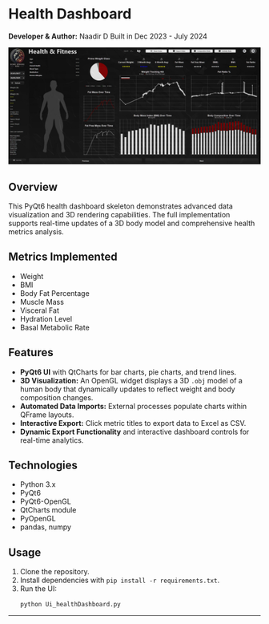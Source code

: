 # Health Dashboard

**Developer & Author:** 
Naadir D
Built in Dec 2023 - July 2024

![Health Dashboard](screens/Health_Fitness_Screen.JPG)

## Overview

This PyQt6 health dashboard skeleton demonstrates advanced data visualization and 3D rendering capabilities. The full implementation supports real-time updates of a 3D body model and comprehensive health metrics analysis.

## Metrics Implemented

- Weight  
- BMI  
- Body Fat Percentage  
- Muscle Mass  
- Visceral Fat  
- Hydration Level  
- Basal Metabolic Rate  

## Features

- **PyQt6 UI** with QtCharts for bar charts, pie charts, and trend lines.
- **3D Visualization:** An OpenGL widget displays a 3D `.obj` model of a human body that dynamically updates to reflect weight and body composition changes.
- **Automated Data Imports:** External processes populate charts within QFrame layouts.
- **Interactive Export:** Click metric titles to export data to Excel as CSV.
- **Dynamic Export Functionality** and interactive dashboard controls for real-time analytics.

## Technologies

- Python 3.x  
- PyQt6  
- PyQt6-OpenGL  
- QtCharts module  
- PyOpenGL  
- pandas, numpy  

## Usage

1. Clone the repository.  
2. Install dependencies with `pip install -r requirements.txt`.  
3. Run the UI:  
   ```bash
   python Ui_healthDashboard.py
   ```


---

